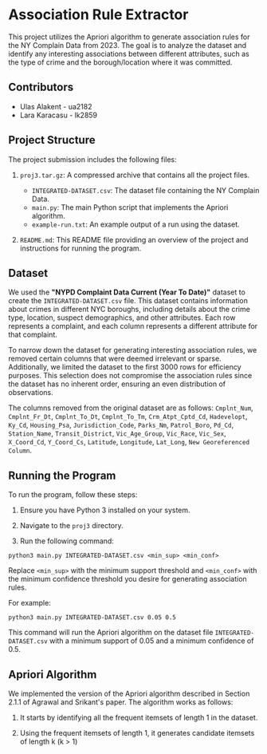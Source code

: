 # Association Rule Extractor

This project utilizes the Apriori algorithm to generate association rules for the NY Complain Data from 2023. The goal is to analyze the dataset and identify any interesting associations between different attributes, such as the type of crime and the borough/location where it was committed.

## Contributors

- Ulas Alakent - ua2182
- Lara Karacasu - lk2859

## Project Structure

The project submission includes the following files:

1. `proj3.tar.gz`: A compressed archive that contains all the project files.
   - `INTEGRATED-DATASET.csv`: The dataset file containing the NY Complain Data.
   - `main.py`: The main Python script that implements the Apriori algorithm.
   - `example-run.txt`: An example output of a run using the dataset.

2. `README.md`: This README file providing an overview of the project and instructions for running the program.

## Dataset

We used the **"NYPD Complaint Data Current (Year To Date)"** dataset to create the `INTEGRATED-DATASET.csv` file. This dataset contains information about crimes in different NYC boroughs, including details about the crime type, location, suspect demographics, and other attributes. Each row represents a complaint, and each column represents a different attribute for that complaint.

To narrow down the dataset for generating interesting association rules, we removed certain columns that were deemed irrelevant or sparse. Additionally, we limited the dataset to the first 3000 rows for efficiency purposes. This selection does not compromise the association rules since the dataset has no inherent order, ensuring an even distribution of observations.

The columns removed from the original dataset are as follows:
`Cmplnt_Num`, `Cmplnt_Fr_Dt`, `Cmplnt_To_Dt`, `Cmplnt_To_Tm`, `Crm_Atpt_Cptd_Cd`, `Hadevelopt`, `Ky_Cd`, `Housing_Psa`, `Jurisdiction_Code`, `Parks_Nm`, `Patrol_Boro`, `Pd_Cd`, `Station_Name`, `Transit_District`, `Vic_Age_Group`, `Vic_Race`, `Vic_Sex`, `X_Coord_Cd`, `Y_Coord_Cs`, `Latitude`, `Longitude`, `Lat_Long`, `New Georeferenced Column`.

## Running the Program

To run the program, follow these steps:

1. Ensure you have Python 3 installed on your system.

2. Navigate to the `proj3` directory.

3. Run the following command:
```
python3 main.py INTEGRATED-DATASET.csv <min_sup> <min_conf>
```

Replace `<min_sup>` with the minimum support threshold and `<min_conf>` with the minimum confidence threshold you desire for generating association rules.

For example:
```
python3 main.py INTEGRATED-DATASET.csv 0.05 0.5
```
This command will run the Apriori algorithm on the dataset file `INTEGRATED-DATASET.csv` with a minimum support of 0.05 and a minimum confidence of 0.5.

## Apriori Algorithm

We implemented the version of the Apriori algorithm described in Section 2.1.1 of Agrawal and Srikant's paper. The algorithm works as follows:

1. It starts by identifying all the frequent itemsets of length 1 in the dataset.

2. Using the frequent itemsets of length 1, it generates candidate itemsets of length k (k > 1)
